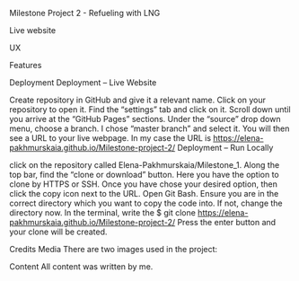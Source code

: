 Milestone Project 2 - Refueling with LNG

Live website

UX

Features



Deployment
Deployment – Live Website

Create repository in GitHub and give it a relevant name.
Click on your repository to open it.
Find the “settings” tab and click on it.
Scroll down until you arrive at the “GitHub Pages” sections.
Under the “source” drop down menu, choose a branch. I chose “master branch” and select it.
You will then see a URL to your live webpage. In my case the URL is https://elena-pakhmurskaia.github.io/Milestone-project-2/
Deployment – Run Locally

click on the repository called Elena-Pakhmurskaia/Milestone_1.
Along the top bar, find the “clone or download” button.
Here you have the option to clone by HTTPS or SSH.
Once you have chose your desired option, then click the copy icon next to the URL.
Open Git Bash.
Ensure you are in the correct directory which you want to copy the code into. If not, change the directory now.
In the terminal, write the $ git clone https://elena-pakhmurskaia.github.io/Milestone-project-2/
Press the enter button and your clone will be created.


Credits
Media
There are two images used in the project:


Content
All content was written by me.
